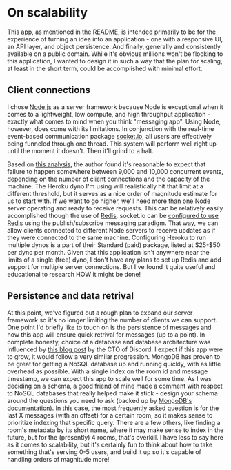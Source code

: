 # On scalability

This app, as mentioned in the README, is intended primarily to be for the experience of turning an idea into an application - one with a responsive UI, an API layer, and object persistence. And finally, generally and consistently available on a public domain. While it's obvious millions won't be flocking to this application, I wanted to design it in such a way that the plan for scaling, at least in the short term, could be accomplished with minimal effort.

## Client connections

I chose [Node.js](https://nodejs.org/) as a server framework because Node is exceptional when it comes to a lightweight, low compute, and high throughput application - exactly what comes to mind when you think "messaging app". Using Node, however, does come with its limitations. In conjunction with the real-time event-based communication package [socket.io](https://socket.io/), all users are effectively being funneled through one thread. This system will perform well right up until the moment it doesn't. Then it'll grind to a halt.

Based on [this analysis](http://drewww.github.io/socket.io-benchmarking/), the author found it's reasonable to expect that failure to happen somewhere between 9,000 and 10,000 concurrent events, depending on the number of client connections and the capacity of the machine. The Heroku dyno I'm using will realistically hit that limit at a different threshold, but it serves as a nice order of magnitude estimate for us to start with. If we want to go higher, we'll need more than one Node server operating and ready to receive requests. This can be relatively easily accomplished though the use of [Redis](https://redis.io/). socket.io can be [configured to use Redis](https://socket.io/docs/v3/using-multiple-nodes/#Passing-events-between-nodes) using the publish/subscribe messaging paradigm. That way, we can allow clients connected to different Node servers to receive updates as if they were connected to the same machine. Configuring Heroku to run multiple dynos is a part of their Standard (paid) package, listed at \$25-\$50 per dyno per month. Given that this application isn't anywhere near the limits of a single (free) dyno, I don't have any plans to set up Redis and add support for multiple server connections. But I've found it quite useful and educational to research HOW it might be done!

## Persistence and data retrival

At this point, we've figured out a rough plan to expand our server framework so it's no longer limiting the number of clients we can support. One point I'd briefly like to touch on is the persistence of messages and how this app will ensure quick retrival for messages (up to a point). In complete honesty, choice of a database and database architecture was influenced by [this blog post](https://blog.discord.com/how-discord-stores-billions-of-messages-7fa6ec7ee4c7) by the CTO of Discord. I expect if this app were to grow, it would follow a very similar progression. MongoDB has proven to be great for getting a NoSQL database up and running quickly, with as little overhead as possible. With a single index on the room id and message timestamp, we can expect this app to scale well for some time. As I was deciding on a schema, a good friend of mine made a comment with respect to NoSQL databases that really helped make it stick - design your schema around the questions you need to ask (backed up by [MongoDB's documentation](https://www.mongodb.com/nosql-explained/data-modeling)). In this case, the most frequently asked question is for the last X messages (with an offset) for a certain room, so it makes sense to prioritize indexing that specific query. There are a few others, like finding a room's metadata by its short name, where it may make sense to index in the future, but for the (presently) 4 rooms, that's overkill. I have less to say here as it comes to scalability, but it's certainly fun to think about how to take something that's serving 0-5 users, and build it up so it's capable of handling orders of magnitude more!